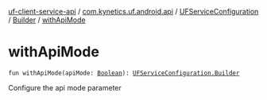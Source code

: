 [uf-client-service-api](../../../index.md) / [com.kynetics.uf.android.api](../../index.md) / [UFServiceConfiguration](../index.md) / [Builder](index.md) / [withApiMode](./with-api-mode.md)

# withApiMode

`fun withApiMode(apiMode: `[`Boolean`](https://kotlinlang.org/api/latest/jvm/stdlib/kotlin/-boolean/index.html)`): `[`UFServiceConfiguration.Builder`](index.md)

Configure the api mode parameter

